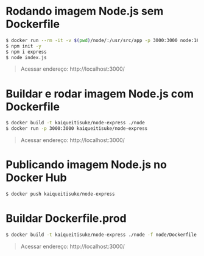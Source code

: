 # Rodando imagem Node.js sem Dockerfile
```bash
$ docker run --rm -it -v $(pwd)/node/:/usr/src/app -p 3000:3000 node:16 bash
$ npm init -y
$ npm i express
$ node index.js
```
> Acessar endereço: http://localhost:3000/

# Buildar e rodar imagem Node.js com Dockerfile
```bash
$ docker build -t kaiqueitisuke/node-express ./node
$ docker run -p 3000:3000 kaiqueitisuke/node-express
```
> Acessar endereço: http://localhost:3000/

# Publicando imagem Node.js no Docker Hub
```bash
$ docker push kaiqueitisuke/node-express
```
# Buildar Dockerfile.prod
```bash
$ docker build -t kaiqueitisuke/node-express ./node -f node/Dockerfile.prod
```
> Acessar endereço: http://localhost:3000/